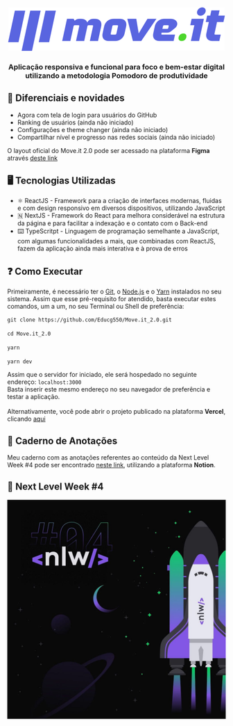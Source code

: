 <h3 align="center">
<img src="public/logo-full.svg" />
</h3>

<h3 align="center">
Aplicação responsiva e funcional para foco e bem-estar digital utilizando a metodologia Pomodoro de produtividade
</h3>


## 🌟 Diferenciais e novidades

* Agora com tela de login para usuários do GitHub
* Ranking de usuários (ainda não iniciado)
* Configurações e theme changer (ainda não iniciado)
* Compartilhar nível e progresso nas redes sociais (ainda não iniciado)

O layout oficial do Move.it 2.0 pode ser acessado na plataforma __Figma__ através [deste link](https://www.figma.com/file/AOkfgVuSTgJiOxa7eQ4Ary/Move.it-2.0?node-id=160%3A2761)

## 🖥️ Tecnologias Utilizadas

* ⚛️ ReactJS - Framework para a criação de interfaces modernas, fluidas e com design responsivo em diversos dispositivos, utilizando JavaScript
* 🇳 NextJS - Framework do React para melhora considerável na estrutura da página e para facilitar a indexação e o contato com o Back-end
* ⌨️ TypeScritpt - Linguagem de programação semelhante a JavaScript, com algumas funcionalidades a mais, que combinadas com ReactJS, fazem da aplicação ainda mais interativa e à prova de erros

## ❓ Como Executar
Primeiramente, é necessário ter o [Git](https://git-scm.com/downloads), o [Node.js](https://nodejs.org/en/download/) e o [Yarn](https://yarnpkg.com/) instalados no seu sistema. Assim que esse pré-requisito for atendido, basta executar estes comandos, um a um, no seu Terminal ou Shell de preferência:

```
git clone https://github.com/Educg550/Move.it_2.0.git

cd Move.it_2.0

yarn

yarn dev
```

Assim que o servidor for iniciado, ele será hospedado no seguinte endereço: ```localhost:3000```
<br>
Basta inserir este mesmo endereço no seu navegador de preferência e testar a aplicação.
<br>
<br>
Alternativamente, você pode abrir o projeto publicado na plataforma **Vercel**, clicando [aqui](https://moveit-react-nlw-zeta.vercel.app/)

## 📓 Caderno de Anotações
Meu caderno com as anotações referentes ao conteúdo da Next Level Week #4 pode ser encontrado [neste link](https://www.notion.so/Next-Level-Week-4-7355b15061fa4a06a5ca9ee78fcd621d), utilizando a plataforma **Notion**.

## 🚀 Next Level Week #4

![nlw4](public/nlw4.jpg "nlw4")
